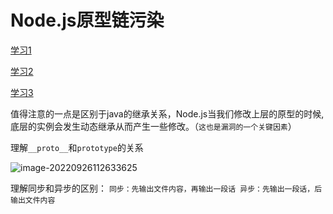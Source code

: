 # Node.js原型链污染

[学习1](https://www.anquanke.com/post/id/236182#h3-10)

[学习2](https://xz.aliyun.com/t/10809#toc-8)

[学习3](https://xz.aliyun.com/t/7182#toc-2)

值得注意的一点是区别于java的继承关系，Node.js当我们修改上层的原型的时候,底层的实例会发生动态继承从而产生一些修改。（`这也是漏洞的一个关键因素`）

理解`__proto__`和`prototype`的关系

![image-20220926112633625](https://cdn.jsdelivr.net/gh/zx-creat/myblog@master/img/202209261126724.png)

理解同步和异步的区别：
`同步：先输出文件内容，再输出一段话
异步：先输出一段话，后输出文件内容`